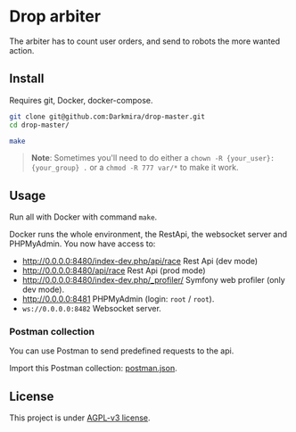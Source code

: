 Drop arbiter
============

The arbiter has to count user orders, and send to robots the more wanted action.


## Install

Requires git, Docker, docker-compose.

``` bash
git clone git@github.com:Darkmira/drop-master.git
cd drop-master/

make
```

> **Note**: Sometimes you'll need to do either a
> `chown -R {your_user}:{your_group} .`
> or a
> `chmod -R 777 var/*`
> to make it work.


## Usage

Run all with Docker with command `make`.

Docker runs the whole environment, the RestApi, the websocket server and PHPMyAdmin. You now have access to:

 - http://0.0.0.0:8480/index-dev.php/api/race Rest Api (dev mode)
 - http://0.0.0.0:8480/api/race Rest Api (prod mode)
 - http://0.0.0.0:8480/index-dev.php/_profiler/ Symfony web profiler (only dev mode).
 - http://0.0.0.0:8481 PHPMyAdmin (login: `root` / `root`).
 - `ws://0.0.0.0:8482` Websocket server.


### Postman collection

You can use Postman to send predefined requests to the api.

Import this Postman collection: [postman.json](postman.json).


## License

This project is under [AGPL-v3 license](LICENSE).
